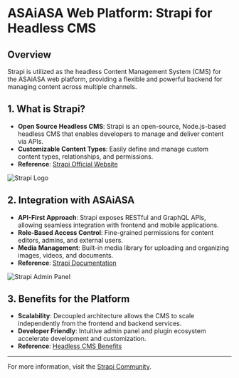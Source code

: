 # ASAiASA Web Platform: Strapi for Headless CMS

## Overview
Strapi is utilized as the headless Content Management System (CMS) for the ASAiASA web platform, providing a flexible and powerful backend for managing content across multiple channels.

## 1. What is Strapi?
- **Open Source Headless CMS**: Strapi is an open-source, Node.js-based headless CMS that enables developers to manage and deliver content via APIs.
- **Customizable Content Types**: Easily define and manage custom content types, relationships, and permissions.
- **Reference**: [Strapi Official Website](https://strapi.io/)

![Strapi Logo](https://strapi.io/assets/images/logos/strapi-logo-light.png)

## 2. Integration with ASAiASA
- **API-First Approach**: Strapi exposes RESTful and GraphQL APIs, allowing seamless integration with frontend and mobile applications.
- **Role-Based Access Control**: Fine-grained permissions for content editors, admins, and external users.
- **Media Management**: Built-in media library for uploading and organizing images, videos, and documents.
- **Reference**: [Strapi Documentation](https://docs.strapi.io/)

![Strapi Admin Panel](https://strapi.io/assets/images/screenshots/strapi-dashboard-dark.png)

## 3. Benefits for the Platform
- **Scalability**: Decoupled architecture allows the CMS to scale independently from the frontend and backend services.
- **Developer Friendly**: Intuitive admin panel and plugin ecosystem accelerate development and customization.
- **Reference**: [Headless CMS Benefits](https://strapi.io/blog/why-choose-strapi-as-your-headless-cms)

---

For more information, visit the [Strapi Community](https://forum.strapi.io/). 